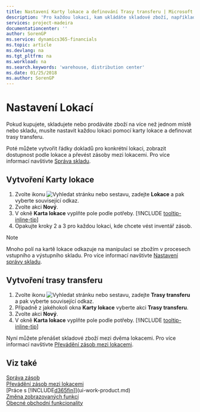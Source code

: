 ```yaml
---
title: Nastavení Karty lokace a definování Trasy transferu | Microsoft Docs
description: 'Pro každou lokaci, kam ukládáte skladové zboží, například sklad nebo centrum distribuce, vytvořte kartu umístění a nastavte trasy pro transfery zboží mezi lokacemi.'
services: project-madeira
documentationcenter: ''
author: SorenGP
ms.service: dynamics365-financials
ms.topic: article
ms.devlang: na
ms.tgt_pltfrm: na
ms.workload: na
ms.search.keywords: 'warehouse, distribution center'
ms.date: 01/25/2018
ms.author: SorenGP
---
```

# <a name="set-up-locations"></a>Nastavení Lokací
Pokud kupujete, skladujete nebo prodáváte zboží na více než jednom místě nebo skladu, musíte nastavit každou lokaci pomocí karty lokace a definovat trasy transferu.

Poté můžete vytvořit řádky dokladů pro konkrétní lokaci, zobrazit dostupnost podle lokace a převést zásoby mezi lokacemi. Pro více informací navštivte [Správa skladu](inventory-manage-inventory.md).

## <a name="to-create-a-location-card"></a>Vytvoření Karty lokace
1. Zvolte ikonu ![Vyhledat stránku nebo sestavu](media/ui-search/search_small.png "Ikona Vyhledat stránku nebo sestavu"), zadejte **Lokace** a pak vyberte související odkaz.
2. Zvolte akci **Nový**.
3. V okně **Karta lokace** vyplňte pole podle potřeby. [!INCLUDE [tooltip-inline-tip](includes/tooltip-inline-tip_md.md)]
4. Opakujte kroky 2 a 3 pro každou lokaci, kde chcete vést inventář zásob.

> [!NOTE]  
> Mnoho polí na kartě lokace odkazuje na manipulaci se zbožím v procesech vstupního a výstupního skladu. Pro více informací navštivte [Nastavení správy skladu](warehouse-setup-warehouse.md).

## <a name="to-create-a-transfer-route"></a>Vytvoření trasy transferu
1. Zvolte ikonu ![Vyhledat stránku nebo sestavu](media/ui-search/search_small.png "Ikona Vyhledat stránku nebo sestavu"), zadejte **Trasy transferu** a pak vyberte související odkaz.
2. Případně z jakéhokoli okna **Karty lokace** vyberte akci **Trasy transferu**.
3. Zvolte akci **Nový**.
4. V okně **Karta lokace** vyplňte pole podle potřeby. [!INCLUDE [tooltip-inline-tip](includes/tooltip-inline-tip_md.md)]

Nyní můžete přenášet skladové zboží mezi dvěma lokacemi. Pro více informací navštivte [Převádění zásob mezi lokacemi](inventory-how-transfer-between-locations.md).    

## <a name="see-also"></a>Viz také
[Správa zásob](inventory-manage-inventory.md)  
[Převádění zásob mezi lokacemi](inventory-how-transfer-between-locations.md)    
[Práce s [!INCLUDE[d365fin](includes/d365fin_md.md)]](ui-work-product.md)  
[Změna zobrazovaných funkcí](ui-experiences.md)  
[Obecné obchodní funkcionality](ui-across-business-areas.md)
